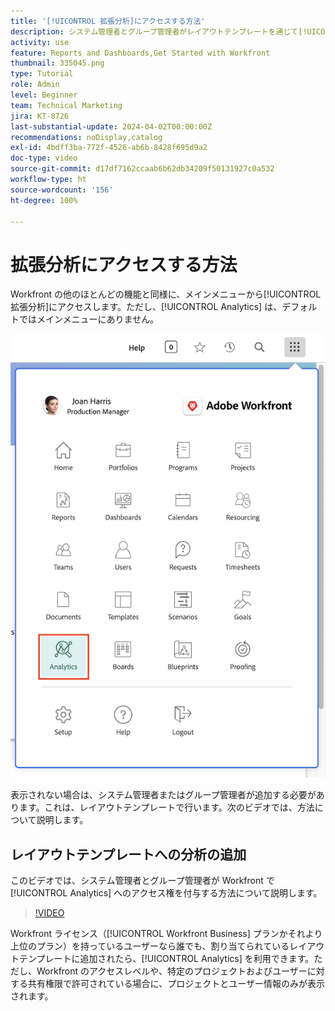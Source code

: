```yaml
---
title: '[!UICONTROL 拡張分析]にアクセスする方法'
description: システム管理者とグループ管理者がレイアウトテンプレートを通じて[!UICONTROL 拡張分析]へのアクセス権を付与する方法について説明します。
activity: use
feature: Reports and Dashboards,Get Started with Workfront
thumbnail: 335045.png
type: Tutorial
role: Admin
level: Beginner
team: Technical Marketing
jira: KT-8726
last-substantial-update: 2024-04-02T00:00:00Z
recommendations: noDisplay,catalog
exl-id: 4bdff3ba-772f-4526-ab6b-8428f695d9a2
doc-type: video
source-git-commit: d17df7162ccaab6b62db34209f50131927c0a532
workflow-type: ht
source-wordcount: '156'
ht-degree: 100%

---
```



# 拡張分析にアクセスする方法

Workfront の他のほとんどの機能と同様に、メインメニューから[!UICONTROL 拡張分析]にアクセスします。ただし、[!UICONTROL Analytics] は、デフォルトではメインメニューにありません。

![メインメニューの画像](assets/analytics-on-main-menu.png)

表示されない場合は、システム管理者またはグループ管理者が追加する必要があります。これは、レイアウトテンプレートで行います。次のビデオでは、方法について説明します。


## レイアウトテンプレートへの分析の追加

このビデオでは、システム管理者とグループ管理者が Workfront で [!UICONTROL Analytics] へのアクセス権を付与する方法について説明します。


>[!VIDEO](https://video.tv.adobe.com/v/335045/?quality=12&learn=on&enablevpops)

Workfront ライセンス（[!UICONTROL Workfront Business] プランかそれより上位のプラン）を持っているユーザーなら誰でも、割り当てられているレイアウトテンプレートに追加されたら、[!UICONTROL Analytics] を利用できます。ただし、Workfront のアクセスレベルや、特定のプロジェクトおよびユーザーに対する共有権限で許可されている場合に、プロジェクトとユーザー情報のみが表示されます。
